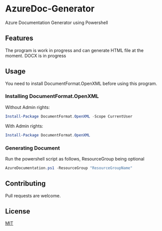 # AzureDoc-Generator
 Azure Documentation Generator using Powershell

## Features

The program is work in progress and can generate HTML file at the moment. DOCX is in progress

## Usage
You need to install DocumentFormat.OpenXML before using this program. 

### Installing DocumentFormat.OpenXML
Without Admin rights:

```powershell
Install-Package DocumentFormat.OpenXML -Scope CurrentUser
```
With Admin rights:

```powershell
Install-Package DocumentFormat.OpenXML
```
### Generating Document
Run the powershell script as follows, ResourceGroup being optional
```powershell
AzureDocumentation.ps1 -ResourceGroup "ResourceGroupName"
```
## Contributing
Pull requests are welcome.

## License
[MIT](https://choosealicense.com/licenses/mit/)
